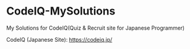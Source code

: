 CodeIQ-MySolutions
==================

My Solutions for CodeIQ(Quiz &amp; Recruit site for Japanese Programmer)


CodeIQ (Japanese Site): https://codeiq.jp/

